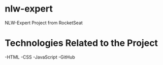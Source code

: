 # nlw-expert
NLW-Expert Project from RocketSeat 

# Technologies Related to the Project
-HTML
-CSS
-JavaScript
-GitHub
